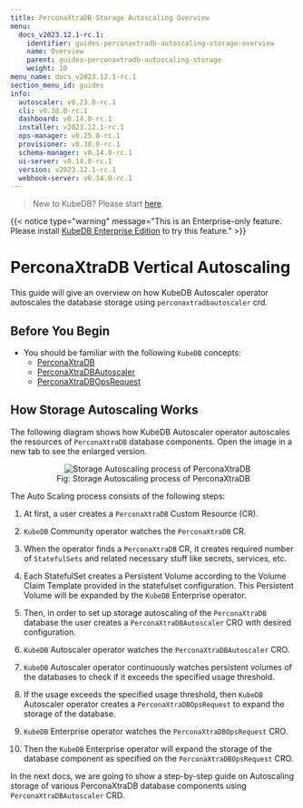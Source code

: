 ```yaml
---
title: PerconaXtraDB Storage Autoscaling Overview
menu:
  docs_v2023.12.1-rc.1:
    identifier: guides-perconaxtradb-autoscaling-storage-overview
    name: Overview
    parent: guides-perconaxtradb-autoscaling-storage
    weight: 10
menu_name: docs_v2023.12.1-rc.1
section_menu_id: guides
info:
  autoscaler: v0.23.0-rc.1
  cli: v0.38.0-rc.1
  dashboard: v0.14.0-rc.1
  installer: v2023.12.1-rc.1
  ops-manager: v0.25.0-rc.1
  provisioner: v0.38.0-rc.1
  schema-manager: v0.14.0-rc.1
  ui-server: v0.14.0-rc.1
  version: v2023.12.1-rc.1
  webhook-server: v0.14.0-rc.1
---
```


> New to KubeDB? Please start [here](/docs/v2023.12.1-rc.1/README).

{{< notice type="warning" message="This is an Enterprise-only feature. Please install [KubeDB Enterprise Edition](/docs/v2023.12.1-rc.1/setup/install/enterprise) to try this feature." >}}

# PerconaXtraDB Vertical Autoscaling

This guide will give an overview on how KubeDB Autoscaler operator autoscales the database storage using `perconaxtradbautoscaler` crd.

## Before You Begin

- You should be familiar with the following `KubeDB` concepts:
  - [PerconaXtraDB](/docs/v2023.12.1-rc.1/guides/percona-xtradb/concepts/perconaxtradb)
  - [PerconaXtraDBAutoscaler](/docs/v2023.12.1-rc.1/guides/percona-xtradb/concepts/autoscaler)
  - [PerconaXtraDBOpsRequest](/docs/v2023.12.1-rc.1/guides/percona-xtradb/concepts/opsrequest)

## How Storage Autoscaling Works

The following diagram shows how KubeDB Autoscaler operator autoscales the resources of `PerconaXtraDB` database components. Open the image in a new tab to see the enlarged version.

<figure align="center">
  <img alt="Storage Autoscaling process of PerconaXtraDB" src="/docs/v2023.12.1-rc.1/guides/percona-xtradb/autoscaler/storage/overview/images/pxas-storage.jpeg">
<figcaption align="center">Fig: Storage Autoscaling process of PerconaXtraDB</figcaption>
</figure>

The Auto Scaling process consists of the following steps:

1. At first, a user creates a `PerconaXtraDB` Custom Resource (CR).

2. `KubeDB` Community operator watches the `PerconaXtraDB` CR.

3. When the operator finds a `PerconaXtraDB` CR, it creates required number of `StatefulSets` and related necessary stuff like secrets, services, etc.

4. Each StatefulSet creates a Persistent Volume according to the Volume Claim Template provided in the statefulset configuration. This Persistent Volume will be expanded by the `KubeDB` Enterprise operator.

5. Then, in order to set up storage autoscaling of the `PerconaXtraDB` database the user creates a `PerconaXtraDBAutoscaler` CRO with desired configuration.

6. `KubeDB` Autoscaler operator watches the `PerconaXtraDBAutoscaler` CRO.

7. `KubeDB` Autoscaler operator continuously watches persistent volumes of the databases to check if it exceeds the specified usage threshold.

8. If the usage exceeds the specified usage threshold, then `KubeDB` Autoscaler operator creates a `PerconaXtraDBOpsRequest` to expand the storage of the database.
9. `KubeDB` Enterprise operator watches the `PerconaXtraDBOpsRequest` CRO.
10. Then the `KubeDB` Enterprise operator will expand the storage of the database component as specified on the `PerconaXtraDBOpsRequest` CRO.

In the next docs, we are going to show a step-by-step guide on Autoscaling storage of various PerconaXtraDB database components using `PerconaXtraDBAutoscaler` CRD.
